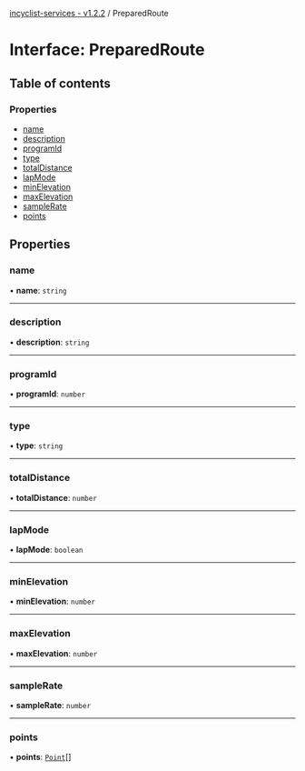[incyclist-services - v1.2.2](../README.md) / PreparedRoute

# Interface: PreparedRoute

## Table of contents

### Properties

- [name](PreparedRoute.md#name)
- [description](PreparedRoute.md#description)
- [programId](PreparedRoute.md#programid)
- [type](PreparedRoute.md#type)
- [totalDistance](PreparedRoute.md#totaldistance)
- [lapMode](PreparedRoute.md#lapmode)
- [minElevation](PreparedRoute.md#minelevation)
- [maxElevation](PreparedRoute.md#maxelevation)
- [sampleRate](PreparedRoute.md#samplerate)
- [points](PreparedRoute.md#points)

## Properties

### name

• **name**: `string`

___

### description

• **description**: `string`

___

### programId

• **programId**: `number`

___

### type

• **type**: `string`

___

### totalDistance

• **totalDistance**: `number`

___

### lapMode

• **lapMode**: `boolean`

___

### minElevation

• **minElevation**: `number`

___

### maxElevation

• **maxElevation**: `number`

___

### sampleRate

• **sampleRate**: `number`

___

### points

• **points**: [`Point`](Point.md)[]
